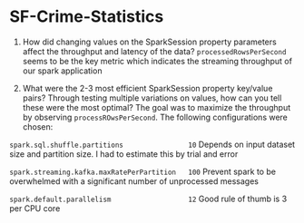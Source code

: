 # SF-Crime-Statistics

1. How did changing values on the SparkSession property parameters affect the throughput and latency of the data?
`processedRowsPerSecond` seems to be the key metric which indicates the streaming throughput of our spark application

2. What were the 2-3 most efficient SparkSession property key/value pairs? Through testing multiple variations on values, how can you tell these were the most optimal?
The goal was to maximize the throughput by observing `processROwsPerSecond`. The following configurations were chosen:

`spark.sql.shuffle.partitions                10`
Depends on input dataset size and partition size. I had to estimate this by trial and error

`spark.streaming.kafka.maxRatePerPartition   100`
Prevent spark to be overwhelmed with a significant number of unprocessed messages

`spark.default.parallelism                   12`
Good rule of thumb is 3 per CPU core